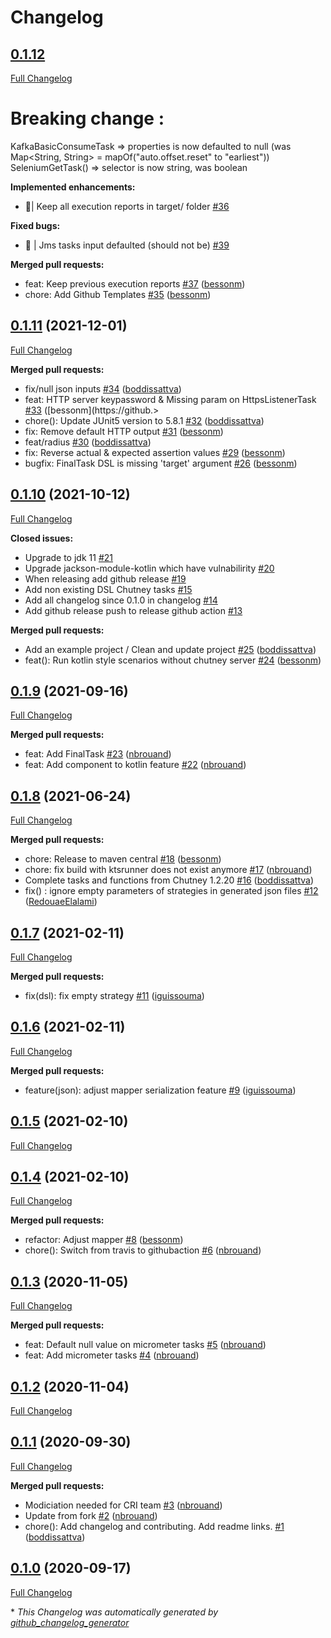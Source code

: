 # Changelog

## [0.1.12](https://github.com/chutney-testing/chutney-kotlin-dsl/tree/01.12)

[Full Changelog](https://github.com/chutney-testing/chutney-kotlin-dsl/compare/0.1.11...0.1.12)

# Breaking change : 

KafkaBasicConsumeTask => properties is now defaulted to null (was Map<String, String> = mapOf("auto.offset.reset" to "earliest")) 
SeleniumGetTask() => selector is now string, was boolean

**Implemented enhancements:**

- 🚀| Keep all execution reports in target/ folder [\#36](https://github.com/chutney-testing/chutney-kotlin-dsl/issues/36)

**Fixed bugs:**

- 🐛 | Jms tasks input defaulted \(should not be\) [\#39](https://github.com/chutney-testing/chutney-kotlin-dsl/issues/39)

**Merged pull requests:**

- feat: Keep previous execution reports [\#37](https://github.com/chutney-testing/chutney-kotlin-dsl/pull/37) ([bessonm](https://github.com/bessonm))
- chore: Add Github Templates [\#35](https://github.com/chutney-testing/chutney-kotlin-dsl/pull/35) ([bessonm](https://github.com/bessonm))



## [0.1.11](https://github.com/chutney-testing/chutney-kotlin-dsl/tree/0.1.11) (2021-12-01)

[Full Changelog](https://github.com/chutney-testing/chutney-kotlin-dsl/compare/0.1.10...0.1.11)

**Merged pull requests:**

- fix/null json inputs [\#34](https://github.com/chutney-testing/chutney-kotlin-dsl/pull/34) ([boddissattva](https://github.com/boddissattva))
- feat: HTTP server keypassword & Missing param on HttpsListenerTask [\#33](https://github.com/chutney-testing/chutney-kotlin-dsl/pull/33) ([bessonm](https://github.>
- chore\(\): Update JUnit5 version to 5.8.1 [\#32](https://github.com/chutney-testing/chutney-kotlin-dsl/pull/32) ([boddissattva](https://github.com/boddissattva))
- fix: Remove default HTTP output [\#31](https://github.com/chutney-testing/chutney-kotlin-dsl/pull/31) ([bessonm](https://github.com/bessonm))
- feat/radius [\#30](https://github.com/chutney-testing/chutney-kotlin-dsl/pull/30) ([boddissattva](https://github.com/boddissattva))
- fix: Reverse actual & expected assertion values [\#29](https://github.com/chutney-testing/chutney-kotlin-dsl/pull/29) ([bessonm](https://github.com/bessonm))
- bugfix: FinalTask DSL is missing 'target' argument [\#26](https://github.com/chutney-testing/chutney-kotlin-dsl/pull/26) ([bessonm](https://github.com/bessonm))

## [0.1.10](https://github.com/chutney-testing/chutney-kotlin-dsl/tree/0.1.10) (2021-10-12)

[Full Changelog](https://github.com/chutney-testing/chutney-kotlin-dsl/compare/0.1.9...0.1.10)

**Closed issues:**

- Upgrade to jdk 11 [\#21](https://github.com/chutney-testing/chutney-kotlin-dsl/issues/21)
- Upgrade jackson-module-kotlin which have vulnabilirity [\#20](https://github.com/chutney-testing/chutney-kotlin-dsl/issues/20)
- When releasing add github release [\#19](https://github.com/chutney-testing/chutney-kotlin-dsl/issues/19)
- Add non existing DSL Chutney tasks [\#15](https://github.com/chutney-testing/chutney-kotlin-dsl/issues/15)
- Add all changelog since 0.1.0 in changelog [\#14](https://github.com/chutney-testing/chutney-kotlin-dsl/issues/14)
- Add github release push to release github action [\#13](https://github.com/chutney-testing/chutney-kotlin-dsl/issues/13)

**Merged pull requests:**

- Add an example project / Clean and update project [\#25](https://github.com/chutney-testing/chutney-kotlin-dsl/pull/25) ([boddissattva](https://github.com/boddissattva))
- feat\(\): Run kotlin style scenarios without chutney server [\#24](https://github.com/chutney-testing/chutney-kotlin-dsl/pull/24) ([bessonm](https://github.com/bessonm))

## [0.1.9](https://github.com/chutney-testing/chutney-kotlin-dsl/tree/0.1.9) (2021-09-16)

[Full Changelog](https://github.com/chutney-testing/chutney-kotlin-dsl/compare/0.1.8...0.1.9)

**Merged pull requests:**

- feat: Add FinalTask [\#23](https://github.com/chutney-testing/chutney-kotlin-dsl/pull/23) ([nbrouand](https://github.com/nbrouand))
- feat: Add component to kotlin feature [\#22](https://github.com/chutney-testing/chutney-kotlin-dsl/pull/22) ([nbrouand](https://github.com/nbrouand))

## [0.1.8](https://github.com/chutney-testing/chutney-kotlin-dsl/tree/0.1.8) (2021-06-24)

[Full Changelog](https://github.com/chutney-testing/chutney-kotlin-dsl/compare/0.1.7...0.1.8)

**Merged pull requests:**

- chore: Release to maven central [\#18](https://github.com/chutney-testing/chutney-kotlin-dsl/pull/18) ([bessonm](https://github.com/bessonm))
- chore: fix build with ktsrunner does not exist anymore [\#17](https://github.com/chutney-testing/chutney-kotlin-dsl/pull/17) ([nbrouand](https://github.com/nbrouand))
- Complete tasks and functions from Chutney 1.2.20 [\#16](https://github.com/chutney-testing/chutney-kotlin-dsl/pull/16) ([boddissattva](https://github.com/boddissattva))
- fix\(\) : ignore empty parameters of strategies in generated json files [\#12](https://github.com/chutney-testing/chutney-kotlin-dsl/pull/12) ([RedouaeElalami](https://github.com/RedouaeElalami))

## [0.1.7](https://github.com/chutney-testing/chutney-kotlin-dsl/tree/0.1.7) (2021-02-11)

[Full Changelog](https://github.com/chutney-testing/chutney-kotlin-dsl/compare/0.1.6...0.1.7)

**Merged pull requests:**

- fix\(dsl\): fix empty strategy [\#11](https://github.com/chutney-testing/chutney-kotlin-dsl/pull/11) ([iguissouma](https://github.com/iguissouma))

## [0.1.6](https://github.com/chutney-testing/chutney-kotlin-dsl/tree/0.1.6) (2021-02-11)

[Full Changelog](https://github.com/chutney-testing/chutney-kotlin-dsl/compare/0.1.5...0.1.6)

**Merged pull requests:**

- feature\(json\): adjust mapper serialization feature [\#9](https://github.com/chutney-testing/chutney-kotlin-dsl/pull/9) ([iguissouma](https://github.com/iguissouma))

## [0.1.5](https://github.com/chutney-testing/chutney-kotlin-dsl/tree/0.1.5) (2021-02-10)

[Full Changelog](https://github.com/chutney-testing/chutney-kotlin-dsl/compare/0.1.4...0.1.5)

## [0.1.4](https://github.com/chutney-testing/chutney-kotlin-dsl/tree/0.1.4) (2021-02-10)

[Full Changelog](https://github.com/chutney-testing/chutney-kotlin-dsl/compare/0.1.3...0.1.4)

**Merged pull requests:**

- refactor: Adjust mapper [\#8](https://github.com/chutney-testing/chutney-kotlin-dsl/pull/8) ([bessonm](https://github.com/bessonm))
- chore\(\): Switch from travis to githubaction [\#6](https://github.com/chutney-testing/chutney-kotlin-dsl/pull/6) ([nbrouand](https://github.com/nbrouand))

## [0.1.3](https://github.com/chutney-testing/chutney-kotlin-dsl/tree/0.1.3) (2020-11-05)

[Full Changelog](https://github.com/chutney-testing/chutney-kotlin-dsl/compare/0.1.2...0.1.3)

**Merged pull requests:**

- feat: Default null value on micrometer tasks [\#5](https://github.com/chutney-testing/chutney-kotlin-dsl/pull/5) ([nbrouand](https://github.com/nbrouand))
- feat: Add micrometer tasks [\#4](https://github.com/chutney-testing/chutney-kotlin-dsl/pull/4) ([nbrouand](https://github.com/nbrouand))

## [0.1.2](https://github.com/chutney-testing/chutney-kotlin-dsl/tree/0.1.2) (2020-11-04)

[Full Changelog](https://github.com/chutney-testing/chutney-kotlin-dsl/compare/0.1.1...0.1.2)

## [0.1.1](https://github.com/chutney-testing/chutney-kotlin-dsl/tree/0.1.1) (2020-09-30)

[Full Changelog](https://github.com/chutney-testing/chutney-kotlin-dsl/compare/0.1.0...0.1.1)

**Merged pull requests:**

- Modiciation needed for CRI team [\#3](https://github.com/chutney-testing/chutney-kotlin-dsl/pull/3) ([nbrouand](https://github.com/nbrouand))
- Update from fork [\#2](https://github.com/chutney-testing/chutney-kotlin-dsl/pull/2) ([nbrouand](https://github.com/nbrouand))
- chore\(\): Add changelog and contributing. Add readme links. [\#1](https://github.com/chutney-testing/chutney-kotlin-dsl/pull/1) ([boddissattva](https://github.com/boddissattva))

## [0.1.0](https://github.com/chutney-testing/chutney-kotlin-dsl/tree/0.1.0) (2020-09-17)

[Full Changelog](https://github.com/chutney-testing/chutney-kotlin-dsl/compare/db2e9c8eb510006971b2d93632f631ca864712e2...0.1.0)



\* *This Changelog was automatically generated by [github_changelog_generator](https://github.com/github-changelog-generator/github-changelog-generator)*
